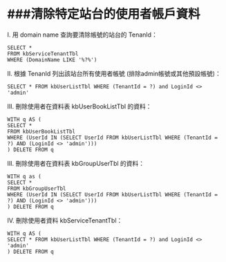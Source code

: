 ###清除特定站台的使用者帳戶資料
=====================

I. 用 domain name 查詢要清除帳號的站台的 TenanId：
```
SELECT *
FROM kbServiceTenantTbl
WHERE (DomainName LIKE '%?%')
```

II. 根據 TenanId 列出該站台所有使用者帳號 (排除admin帳號或其他預設帳號)：
```
SELECT * FROM kbUserListTbl WHERE (TenantId = ?) and LoginId <> 'admin'
```

III. 刪除使用者在資料表 kbUserBookListTbl 的資料：
```
WITH q AS (
SELECT *
FROM kbUserBookListTbl
WHERE (UserId IN (SELECT UserId FROM kbUserListTbl WHERE (TenantId = ?) AND (LoginId <> 'admin')))
) DELETE FROM q
```

III. 刪除使用者在資料表 kbGroupUserTbl 的資料：
```
WITH q as (
SELECT *
FROM kbGroupUserTbl
WHERE (UserId IN (SELECT UserId FROM kbUserListTbl WHERE (TenantId = ?) AND (LoginId <> 'admin')))
) DELETE FROM q
```

IV. 刪除使用者資料 kbServiceTenantTbl：
```
WITH q AS (
SELECT * FROM kbUserListTbl WHERE (TenantId = ?) and LoginId <> 'admin'
) DELETE FROM q
```
